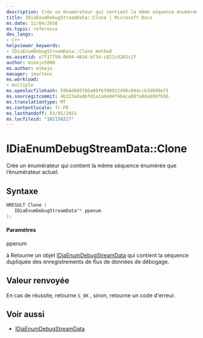 ```yaml
---
description: Crée un énumérateur qui contient la même séquence énumérée que l’énumérateur de flux de données de débogage actuel.
title: IDiaEnumDebugStreamData::Clone | Microsoft Docs
ms.date: 11/04/2016
ms.topic: reference
dev_langs:
- C++
helpviewer_keywords:
- IDiaEnumDebugStreamData::Clone method
ms.assetid: e7f17750-0694-4634-bf34-c821cd265c2f
author: mikejo5000
ms.author: mikejo
manager: jmartens
ms.workload:
- multiple
ms.openlocfilehash: 59b6d603f86a09f6f00922490c094ccb3d996ef1
ms.sourcegitcommit: 4b323a8a8bfd1a1a9e84f4b4ca88fa8da690f656
ms.translationtype: MT
ms.contentlocale: fr-FR
ms.lasthandoff: 03/05/2021
ms.locfileid: "102158217"
---
```

# <a name="idiaenumdebugstreamdataclone"></a>IDiaEnumDebugStreamData::Clone
Crée un énumérateur qui contient la même séquence énumérée que l’énumérateur actuel.

## <a name="syntax"></a>Syntaxe

```C++
HRESULT Clone ( 
   IDiaEnumDebugStreamData** ppenum
);
```

#### <a name="parameters"></a>Paramètres
 ppenum

à Retourne un objet [IDiaEnumDebugStreamData](../../debugger/debug-interface-access/idiaenumdebugstreamdata.md) qui contient la séquence dupliquée des enregistrements de flux de données de débogage.

## <a name="return-value"></a>Valeur renvoyée
 En cas de réussite, retourne `S_OK` , sinon, retourne un code d'erreur.

## <a name="see-also"></a>Voir aussi
- [IDiaEnumDebugStreamData](../../debugger/debug-interface-access/idiaenumdebugstreamdata.md)

